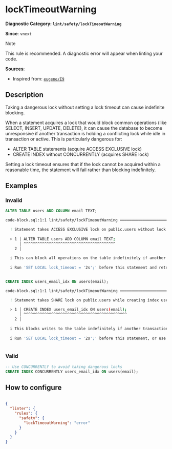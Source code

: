 # lockTimeoutWarning
**Diagnostic Category: `lint/safety/lockTimeoutWarning`**

**Since**: `vnext`

> [!NOTE]
> This rule is recommended. A diagnostic error will appear when linting your code.

**Sources**: 
- Inspired from: <a href="https://kaveland.no/eugene/hints/E9/index.html" target="_blank"><code>eugene/E9</code></a>

## Description
Taking a dangerous lock without setting a lock timeout can cause indefinite blocking.

When a statement acquires a lock that would block common operations (like SELECT, INSERT, UPDATE, DELETE),
it can cause the database to become unresponsive if another transaction is holding a conflicting lock
while idle in transaction or active. This is particularly dangerous for:

- ALTER TABLE statements (acquire ACCESS EXCLUSIVE lock)
- CREATE INDEX without CONCURRENTLY (acquires SHARE lock)

Setting a lock timeout ensures that if the lock cannot be acquired within a reasonable time,
the statement will fail rather than blocking indefinitely.

## Examples

### Invalid

```sql
ALTER TABLE users ADD COLUMN email TEXT;
```

```sh
code-block.sql:1:1 lint/safety/lockTimeoutWarning ━━━━━━━━━━━━━━━━━━━━━━━━━━━━━━━━━━━━━━━━━━━━━━━━━━

  ! Statement takes ACCESS EXCLUSIVE lock on public.users without lock timeout set.
  
  > 1 │ ALTER TABLE users ADD COLUMN email TEXT;
      │ ^^^^^^^^^^^^^^^^^^^^^^^^^^^^^^^^^^^^^^^^
    2 │ 
  
  i This can block all operations on the table indefinitely if another transaction holds a conflicting lock.
  
  i Run 'SET LOCAL lock_timeout = '2s';' before this statement and retry the migration if it times out.
  

```

```sql
CREATE INDEX users_email_idx ON users(email);
```

```sh
code-block.sql:1:1 lint/safety/lockTimeoutWarning ━━━━━━━━━━━━━━━━━━━━━━━━━━━━━━━━━━━━━━━━━━━━━━━━━━

  ! Statement takes SHARE lock on public.users while creating index users_email_idx without lock timeout set.
  
  > 1 │ CREATE INDEX users_email_idx ON users(email);
      │ ^^^^^^^^^^^^^^^^^^^^^^^^^^^^^^^^^^^^^^^^^^^^^
    2 │ 
  
  i This blocks writes to the table indefinitely if another transaction holds a conflicting lock.
  
  i Run 'SET LOCAL lock_timeout = '2s';' before this statement, or use CREATE INDEX CONCURRENTLY to avoid blocking writes.
  

```

### Valid

```sql
-- Use CONCURRENTLY to avoid taking dangerous locks
CREATE INDEX CONCURRENTLY users_email_idx ON users(email);
```

## How to configure
```json

{
  "linter": {
    "rules": {
      "safety": {
        "lockTimeoutWarning": "error"
      }
    }
  }
}

```
